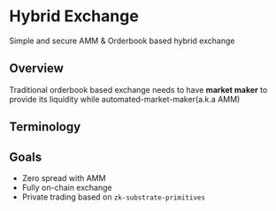 # Hybrid Exchange

Simple and secure AMM & Orderbook based hybrid exchange

## Overview

Traditional orderbook based exchange needs to have **market maker** to provide its liquidity while automated-market-maker(a.k.a AMM)

## Terminology

## Goals

- Zero spread with AMM
- Fully on-chain exchange
- Private trading based on `zk-substrate-primitives`
